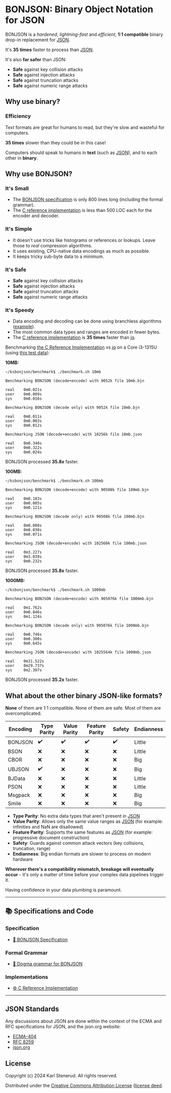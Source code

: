 BONJSON: Binary Object Notation for JSON
========================================

BONJSON is a _hardened_, _lightning-fast_ and _efficient_, **1:1 compatible** binary drop-in replacement for [JSON](#json-standards).

It's **35 times** faster to process than [JSON](#json-standards).

It's also **far safer** than JSON:

* **Safe** against key collision attacks
* **Safe** against injection attacks
* **Safe** against truncation attacks
* **Safe** against numeric range attacks


Why use binary?
---------------

### Efficiency

Text formats are great for humans to read, but they're slow and wasteful for computers.

**35 times** slower than they could be in this case!

Computers should speak to humans in **text** (such as [JSON](#json-standards)), and to each other in **binary**.



Why use BONJSON?
----------------

### It's Small

* The [BONJSON specification](bonjson.md) is only 800 lines long (including the formal grammar).
* The [C reference implementation](https://github.com/kstenerud/ksbonjson/tree/main/library/src) is less than 500 LOC each for the encoder and decoder.

### It's Simple

* It doesn't use tricks like histograms or references or lookups. Leave those to _real_ compression algorithms.
* It uses existing, CPU-native data encodings as much as possible.
* It keeps tricky sub-byte data to a minimum.

### It's Safe

* **Safe** against key collision attacks
* **Safe** against injection attacks
* **Safe** against truncation attacks
* **Safe** against numeric range attacks

### It's Speedy

* Data encoding and decoding can be done using branchless algorithms ([example](https://github.com/kstenerud/ksbonjson/tree/main/library/src)).
* The most common data types and ranges are encoded in fewer bytes.
* The [C reference implementation](https://github.com/kstenerud/ksbonjson) is **35 times** faster than [jq](https://github.com/jqlang/jq).

Benchmarking [the C Reference Implementation](https://github.com/kstenerud/ksbonjson) vs [jq](https://github.com/jqlang/jq) on a Core i3-1315U (using [this test data](https://github.com/kstenerud/test-data)):

**10MB:**

```
~/ksbonjson/benchmark$ ./benchmark.sh 10mb

Benchmarking BONJSON (decode+encode) with 9052k file 10mb.bjn

real    0m0.021s
user    0m0.009s
sys     0m0.016s

Benchmarking BONJSON (decode only) with 9052k file 10mb.bjn

real    0m0.011s
user    0m0.003s
sys     0m0.012s

Benchmarking JSON (decode+encode) with 10256k file 10mb.json

real    0m0.340s
user    0m0.322s
sys     0m0.024s
```

BONJSON processed **35.8x** faster.

**100MB:**

```
~/ksbonjson/benchmark$ ./benchmark.sh 100mb

Benchmarking BONJSON (decode+encode) with 90508k file 100mb.bjn

real    0m0.183s
user    0m0.085s
sys     0m0.121s

Benchmarking BONJSON (decode only) with 90508k file 100mb.bjn

real    0m0.080s
user    0m0.030s
sys     0m0.071s

Benchmarking JSON (decode+encode) with 102560k file 100mb.json

real    0m3.227s
user    0m3.039s
sys     0m0.232s
```

BONJSON processed **35.8x** faster.

**1000MB:**

```
~/ksbonjson/benchmark$ ./benchmark.sh 1000mb

Benchmarking BONJSON (decode+encode) with 905076k file 1000mb.bjn

real    0m1.762s
user    0m0.846s
sys     0m1.124s

Benchmarking BONJSON (decode only) with 905076k file 1000mb.bjn

real    0m0.746s
user    0m0.300s
sys     0m0.645s

Benchmarking JSON (decode+encode) with 1025564k file 1000mb.json

real    0m31.522s
user    0m29.737s
sys     0m2.307s
```

BONJSON processed **35.2x** faster.



What about the other binary JSON-like formats?
----------------------------------------------

**None** of them are 1:1 compatible. None of them are safe. Most of them are overcomplicated.

| Encoding | Type Parity | Value Parity | Feature Parity | Safety | Endianness |
| -------- | ----------- | ------------ | -------------- | ------ | ---------- |
| BONJSON  |      ✔️     |      ✔️      |        ✔️       |   ✔️   |   Little   |
| BSON     |      ❌     |      ❌      |        ❌       |   ❌   |   Little   |
| CBOR     |      ❌     |      ❌      |        ❌       |   ❌   |   Big      |
| UBJSON   |      ✔️     |      ❌      |        ❌       |   ❌   |   Big      |
| BJData   |      ❌     |      ❌      |        ❌       |   ❌   |   Little   |
| PSON     |      ❌     |      ❌      |        ❌       |   ❌   |   Little   |
| Msgpack  |      ❌     |      ❌      |        ❌       |   ❌   |   Big      |
| Smile    |      ❌     |      ❌      |        ❌       |   ❌   |   Big      |

* **Type Parity**: No extra data types that aren't present in [JSON](#json-standards)
* **Value Parity**: Allows only the same value ranges as [JSON](#json-standards) (for example: infinities and NaN are disallowed)
* **Feature Parity**: Supports the same features as [JSON](#json-standards) (for example: progressive document construction)
* **Safety**: Guards against common attack vectors (key collisions, truncation, range)
* **Endianness**: Big endian formats are slower to process on modern hardware

**Wherever there's a compatibility mismatch, breakage will eventually occur** - it's only a matter of time before your complex data pipelines trigger it.

Having confidence in your data plumbing is paramount.


-------------------------------------------------------------------------------

📚 Specifications and Code
--------------------------

### Specification

 * [📖 BONJSON Specification](bonjson.md)

### Formal Grammar

 * [🔡 Dogma grammar for BONJSON](bonjson.dogma)

### Implementations

 * [⚙️ C Reference Implementation](https://github.com/kstenerud/ksbonjson)

-------------------------------------------------------------------------------


JSON Standards
--------------

Any discussions about JSON are done within the context of the ECMA and RFC specifications for JSON, and the json.org website:

 * [ECMA-404](https://ecma-international.org/publications-and-standards/standards/ecma-404/)
 * [RFC 8259](https://www.rfc-editor.org/info/rfc8259)
 * [json.org](https://www.json.org)



License
-------

Copyright (c) 2024 Karl Stenerud. All rights reserved.

Distributed under the [Creative Commons Attribution License](https://creativecommons.org/licenses/by/4.0/legalcode) ([license deed](https://creativecommons.org/licenses/by/4.0).
